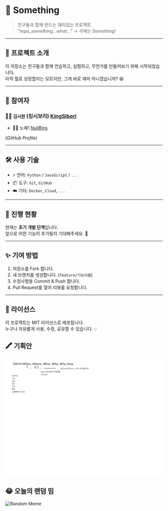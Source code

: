 # 🚀 Something

> 친구들과 함께 만드는 재미있는 프로젝트  
> *"repo_something...what..." → 이제는 Something!*

---

## 📌 프로젝트 소개
이 저장소는 친구들과 함께 연습하고, 실험하고, 무언가를 만들어보기 위해 시작되었습니다.  
아직 뭘로 성장할지는 모르지만, 그게 바로 재미 아니겠습니까? 😆

---

## 👥 참여자
### 🧑‍💻 ``김시완`` (킹시보리) [KingSibori](https://github.com/KingSibori)
- 🧑‍💻 노예1 [NullBins](https://github.com/NullBins)

(*GitHub Profile*)

---

## 🛠️ 사용 기술
- ⚡ 언어: `Python` / `JavaScript` / `...`  
- 📦 도구: `Git`, `GitHub`  
- ☁️ 기타: `Docker`, `Cloud`, `...`

---

## 🚧 진행 현황
현재는 **초기 개발 단계**입니다.  
앞으로 어떤 기능이 추가될지 기대해주세요. 🌱

---

## ✨ 기여 방법
1. 저장소를 Fork 합니다.  
2. 새 브랜치를 생성합니다. (`feature/기능이름`)  
3. 수정사항을 Commit & Push 합니다.  
4. Pull Request를 열어 리뷰를 요청합니다.  

---

## 📜 라이선스
이 프로젝트는 MIT 라이선스로 배포됩니다.  
누구나 자유롭게 사용, 수정, 공유할 수 있습니다. 💡

## 🖍 기획안
![Image](https://github.com/KingSibori/Something/blob/main/%EA%B8%B0%ED%9A%8D%EC%9D%B8%EC%A7%80%EB%AD%94%EC%A7%80%20%EB%AC%B4%EC%96%B8%EA%B0%80.png)

## 😂 오늘의 랜덤 밈
![Random Meme](./memes/meme.jpg)

